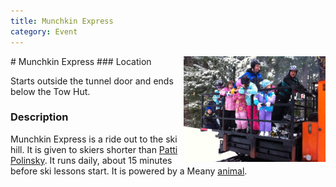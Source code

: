 ```yaml
---
title: Munchkin Express
category: Event
---
```

<img src="img/2011-Moose.jpeg" style="width: 45%;" align="right">
# Munchkin Express
### Location

Starts outside the tunnel door and ends below the Tow Hut.

### Description

Munchkin Express is a ride out to the ski hill. It is given to skiers shorter than [Patti Polinsky](Patti-Polinsky). It runs daily, about 15 minutes before ski lessons start. It is powered by a Meany [animal](Machines).

